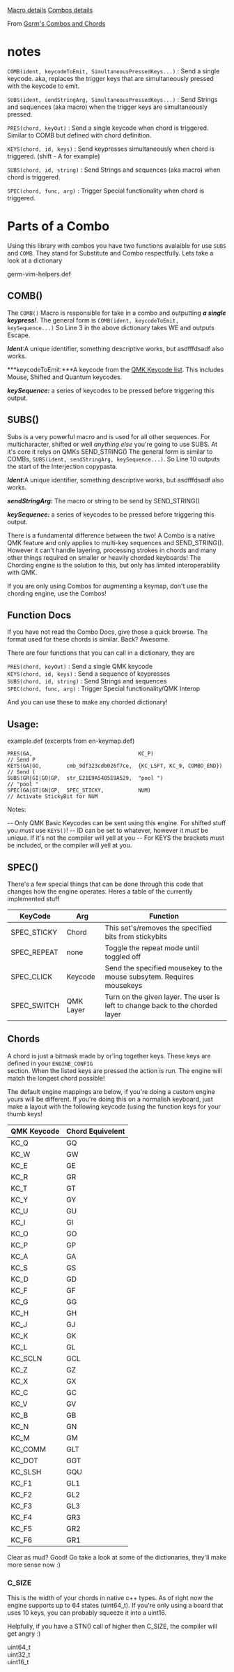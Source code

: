 

[Macro details](https://blog.gboards.ca/2020/02/adventures-in-obscure-c-features-2020.html)
[Combos details](http://combos.gboards.ca/docs/combos/)

From [Germ's Combos and Chords](https://github.com/qmk-combos/qmk-combos.github.io)


# notes

```COMB(ident, keycodeToEmit, SimultaneousPressedKeys...)``` : Send a single keycode. aka, replaces the trigger keys that are simultaneously pressed with the keycode to emit. 

```SUBS(ident, sendStringArg, SimultaneousPressedKeys...)``` : Send Strings and sequences  (aka macro) when the trigger keys are simultaneously pressed.

```PRES(chord, keyOut)``` : Send a single keycode when chord is triggered. Similar to COMB but defined with chord definition.

```KEYS(chord, id, keys)``` : Send keypresses simultaneously when chord is triggered. (shift - A for example)

```SUBS(chord, id, string)``` : Send Strings and sequences  (aka macro) when chord is triggered.

```SPEC(chord, func, arg)``` : Trigger Special functionality when chord is triggered. 

# Parts of a Combo

Using this library with combos you have two functions avalaible for use ```SUBS``` and ```COMB```. 
They stand for Substitute and Combo respectfully. Lets take a look at a dictionary

germ-vim-helpers.def
<script src="https://gist.github.com/germ/49787a86b5693f79b21ef1e3549595c1.js?file=germ-vim-helpers.def"></script>

## COMB()
The ```COMB()``` Macro is responsible for take in a combo and outputting ***a single keypress!***. The general form is ```COMB(ident, keycodeToEmit, keySequence...)``` So Line 3 in the above dictionary takes WE and outputs Escape. 

***Ident***:A unique identifier, something descriptive works, but asdfffdsadf also works.

***keycodeToEmit:***A keycode from the [QMK Keycode list](https://beta.docs.qmk.fm/using-qmk/simple-keycodes/keycodes_basic). This includes Mouse, Shifted and Quantum keycodes.

***keySequence:*** a series of keycodes to be pressed before triggering this output.

## SUBS()
Subs is a very powerful macro and is used for all other sequences. For multicharacter, shifted or well _anything else_ you're going to use SUBS. At it's core it relys on QMKs SEND_STRING()
The general form is similar to COMBs, ```SUBS(ident, sendStringArg, keySequence...)```. So Line 10 outputs
the start of the Interjection copypasta.

***Ident***:A unique identifier, something descriptive works, but asdfffdsadf also works.

***sendStringArg:*** The macro or string to be send by SEND_STRING()

***keySequence:*** a series of keycodes to be pressed before triggering this output.


There is a fundamental difference between the two! A Combo is a native QMK
feature and only applies to multi-key sequences and SEND_STRING(). However
it can't handle layering, processing strokes in chords and many other things
required on smaller or heavily chorded keyboards! The Chording engine is the
solution to this, but only has limited interoperability with QMK.

If you are only using Combos for _augmenting_ a keymap, don't use the chording engine, use the Combos!

## Function Docs

If you have not read the Combo Docs, give those a quick browse. The format used for these chords is similar.
Back? Awesome.

There are four functions that you can call in a dictionary, they are 

```PRES(chord, keyOut)``` : Send a single QMK keycode  
```KEYS(chord, id, keys)``` : Send a sequence of keypresses  
```SUBS(chord, id, string)``` : Send Strings and sequences  
```SPEC(chord, func, arg)``` : Trigger Special functionality/QMK Interop  

And you can use these to make any chorded dictionary! 

## Usage: 
example.def (excerpts from en-keymap.def)

```
PRES(GA,                                  KC_P)                        // Send P
KEYS(GA|GO,        cmb_9df323cdb026f7ce,  {KC_LSFT, KC_9, COMBO_END})  // Send (
SUBS(GR|GI|GO|GP,  str_E21E9A5405E9A529,  "pool ")                     // "pool "
SPEC(GA|GT|GN|GP,  SPEC_STICKY,           NUM)                         // Activate StickyBit for NUM
```

Notes:

-- Only QMK Basic Keycodes can be sent using this engine. For shifted stuff you _must_ use ```KEYS()```!
-- ID can be set to whatever, however it _must_ be unique. If it's not the compiler will yell at you
-- For KEYS the brackets must be included, or the compiler will yell at you.

## SPEC()

There's a few special things that can be done through this code that changes how the engine operates. Heres 
a table of the currently implemented stuff

KeyCode | Arg | Function
-|-|-
SPEC_STICKY | Chord     | This set's/removes the specified bits from stickybits
SPEC_REPEAT | none      | Toggle the repeat mode until toggled off
SPEC_CLICK  | Keycode   | Send the specified mousekey to the mouse subsytem. Requires mousekeys
SPEC_SWITCH | QMK Layer | Turn on the given layer. The user is left to change back to the chorded layer

## Chords 

A chord is just a bitmask made by or'ing together keys. These keys are defined in your ```ENGINE_CONFIG```  
section. When the listed keys are pressed the action is run. The engine will match the longest chord possible!



The default engine mappings are below, if you're doing a custom engine yours will be different. If you're doing this on a normalish keyboard, just make a layout with the following keycode (using the function keys for your thumb keys!

QMK Keycode | Chord Equivelent
-|-
KC_Q|GQ
KC_W|GW
KC_E|GE
KC_R|GR
KC_T|GT
KC_Y|GY
KC_U|GU
KC_I|GI
KC_O|GO
KC_P|GP
KC_A|GA
KC_S|GS
KC_D|GD
KC_F|GF
KC_G|GG
KC_H|GH
KC_J|GJ
KC_K|GK
KC_L|GL
KC_SCLN|GCL
KC_Z|GZ
KC_X|GX
KC_C|GC
KC_V|GV	
KC_B|GB	
KC_N|GN	
KC_M|GM	
KC_COMM|GLT
KC_DOT|GGT
KC_SLSH|GQU
KC_F1|GL1
KC_F2|GL2
KC_F3|GL3
KC_F4|GR3
KC_F5|GR2
KC_F6|GR1		


Clear as mud? Good! Go take a look at some of the dictionaries, they'll make more sense now :)


### C_SIZE

This is the width of your chords in native c++ types. As of right now the engine supports up to 64 states (uint64_t). If you're only using a board that uses 10 keys, you can probably squeeze it into a uint16. 

Helpfully, if you have a STN() call of higher then C_SIZE, the compiler will get angry :)

uint64_t				
uint32_t				
uint16_t	